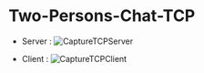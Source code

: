 # Two-Persons-Chat-TCP


* Server :
![CaptureTCPServer](https://user-images.githubusercontent.com/87791029/175477667-85ed418b-5a72-456f-95ce-99cb1976f762.PNG)

* Client :
![CaptureTCPClient](https://user-images.githubusercontent.com/87791029/175477597-0d0ac19c-b3a8-4e42-9700-5798e973bfa0.PNG)
